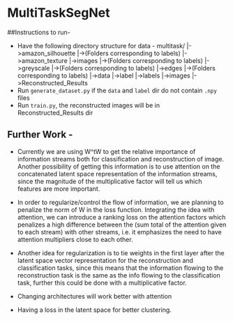 # MultiTaskSegNet

##Instructions to run-
* Have the following directory structure for data - 
	multitask/
	|->amazon\_silhouette
	  |->(Folders corresponding to labels)
	|->amazon\_texture
	  |->images
		 |->(Folders corresponding to labels)
	|->greyscale
	   |->(Folders corresponding to labels)
	|->edges
	   |->(Folders corresponding to labels)
	|->data
	|->label
	   |->labels
	   |->images
	|->Reconstructed_Results
* Run `generate_dataset.py` if the `data` and `label` dir do not contain `.npy` files
* Run `train.py`, the reconstructed images will be in Reconstructed_Results dir	
## Further Work - 
* Currently we are using W^tW to get the relative importance of information streams both for classification and reconstruction of image. Another possibility of getting this information is to use attention on the concatenated latent space representation of the information streams, since the magnitude of the multiplicative factor will tell us which features are more important. 

* In order to regularize/control the flow of information, we are planning to penalize the norm of W in the loss function. Integrating the idea with attention, we can introduce a ranking loss on the attention factors which penalizes a high difference between the (sum total of the attention given to each stream) with other streams, i.e. it emphasizes the need to have attention multipliers close to each other.

* Another idea for regularization is to tie weights in the first layer after the latent space vector representation for the reconstruction and classification tasks, since this means that the information flowing to the reconstruction task is the same as the info flowing to the classification task, further this could be done with a multiplicative factor.
* Changing architectures will work better with attention
* Having a loss in the latent space for better clustering.
